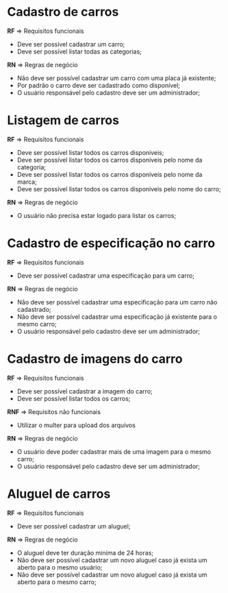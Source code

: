 # Cadastro de carros

**RF** => Requisitos funcionais

* Deve ser possível cadastrar um carro;
* Deve ser possível listar todas as categorias;


**RN** => Regras de negócio

* Não deve ser possível cadastrar um carro com uma placa já existente;
* Por padrão o carro deve ser cadastrado como disponível;
* O usuário responsável pelo cadastro deve ser um administrador;



# Listagem de carros

**RF** => Requisitos funcionais

* Deve ser possível listar todos os carros disponíveis;
* Deve ser possível listar todos os carros disponíveis pelo nome da categoria;
* Deve ser possível listar todos os carros disponíveis pelo nome da marca;
* Deve ser possível listar todos os carros disponíveis pelo nome do carro;


**RN** => Regras de negócio

* O usuário não precisa estar logado para listar os carros;


# Cadastro de especificação no carro

**RF** => Requisitos funcionais

* Deve ser possível cadastrar uma especificação para um carro;



**RN** => Regras de negócio

* Não deve ser possível cadastrar uma especificação para um carro não cadastrado;
* Não deve ser possível cadastrar uma especificação já existente para o mesmo carro;
* O usuário responsável pelo cadastro deve ser um administrador;


# Cadastro de imagens do carro 

**RF** => Requisitos funcionais

* Deve ser possível cadastrar a imagem do carro;
* Deve ser possível listar todos os carros;


**RNF** => Requisitos não funcionais

* Utilizar o multer para upload dos arquivos


**RN** => Regras de negócio

* O usuário deve poder cadastrar mais de uma imagem para o mesmo carro;
* O usuário responsável pelo cadastro deve ser um administrador;


# Aluguel de carros

**RF** => Requisitos funcionais

* Deve ser possível cadastrar um aluguel;


**RN** => Regras de negócio

* O aluguel deve ter duração miníma de 24 horas;
* Não deve ser possível cadastrar um novo aluguel caso já exista um aberto para o mesmo usuário;
* Não deve ser possível cadastrar um novo aluguel caso já exista um aberto para o mesmo carro;
